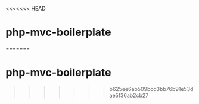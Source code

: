 <<<<<<< HEAD
# php-mvc-boilerplate
=======
# php-mvc-boilerplate
>>>>>>> b625ee6ab509bcd3bb76b91e53dae5f36ab2cb27

